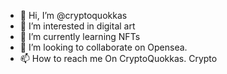 - 👋 Hi, I’m @cryptoquokkas
- 👀 I’m interested in digital art
- 🌱 I’m currently learning NFTs
- 💞️ I’m looking to collaborate on Opensea.
- 📫 How to reach me On CryptoQuokkas. Crypto 

<!---
cryptoquokkas/cryptoquokkas is a ✨ special ✨ repository because its `README.md` (this file) appears on your GitHub profile.
You can click the Preview link to take a look at your changes.
--->
